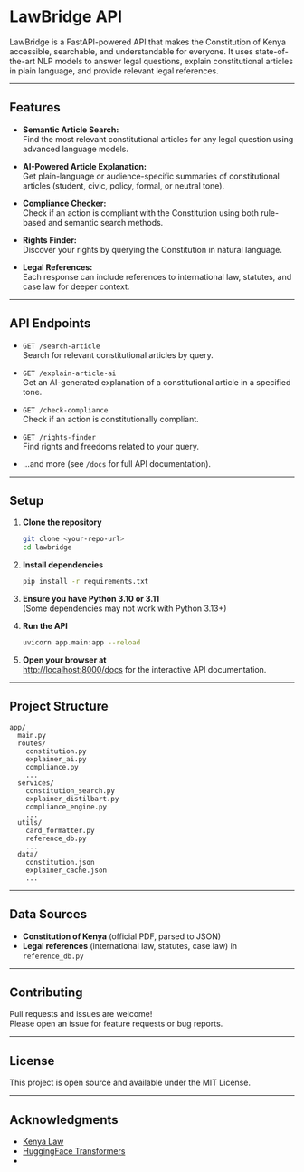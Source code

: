 # LawBridge API

LawBridge is a FastAPI-powered API that makes the Constitution of Kenya accessible, searchable, and understandable for everyone. It uses state-of-the-art NLP models to answer legal questions, explain constitutional articles in plain language, and provide relevant legal references.

---

## Features

- **Semantic Article Search:**  
  Find the most relevant constitutional articles for any legal question using advanced language models.

- **AI-Powered Article Explanation:**  
  Get plain-language or audience-specific summaries of constitutional articles (student, civic, policy, formal, or neutral tone).

- **Compliance Checker:**  
  Check if an action is compliant with the Constitution using both rule-based and semantic search methods.

- **Rights Finder:**  
  Discover your rights by querying the Constitution in natural language.

- **Legal References:**  
  Each response can include references to international law, statutes, and case law for deeper context.

---

## API Endpoints

- `GET /search-article`  
  Search for relevant constitutional articles by query.

- `GET /explain-article-ai`  
  Get an AI-generated explanation of a constitutional article in a specified tone.

- `GET /check-compliance`  
  Check if an action is constitutionally compliant.

- `GET /rights-finder`  
  Find rights and freedoms related to your query.

- ...and more (see `/docs` for full API documentation).

---

## Setup

1. **Clone the repository**
   ```sh
   git clone <your-repo-url>
   cd lawbridge
   ```

2. **Install dependencies**
   ```sh
   pip install -r requirements.txt
   ```

3. **Ensure you have Python 3.10 or 3.11**  
   (Some dependencies may not work with Python 3.13+)

4. **Run the API**
   ```sh
   uvicorn app.main:app --reload
   ```

5. **Open your browser at**  
   [http://localhost:8000/docs](http://localhost:8000/docs) for the interactive API documentation.

---

## Project Structure

```
app/
  main.py
  routes/
    constitution.py
    explainer_ai.py
    compliance.py
    ...
  services/
    constitution_search.py
    explainer_distilbart.py
    compliance_engine.py
    ...
  utils/
    card_formatter.py
    reference_db.py
    ...
  data/
    constitution.json
    explainer_cache.json
    ...
```

---

## Data Sources

- **Constitution of Kenya** (official PDF, parsed to JSON)
- **Legal references** (international law, statutes, case law) in `reference_db.py`

---

## Contributing

Pull requests and issues are welcome!  
Please open an issue for feature requests or bug reports.

---

## License

This project is open source and available under the MIT License.

---

## Acknowledgments

- [Kenya Law](https://www.kenyalaw.org/)
- [HuggingFace Transformers](https://huggingface.co/)
-

